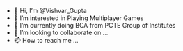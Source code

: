 - 👋 Hi, I’m @Vishvar_Gupta
- 👀 I’m interested in Playing Multiplayer Games
- 🌱 I’m currently doing BCA from PCTE Group of Institutes
- 💞️ I’m looking to collaborate on ...
- 📫 How to reach me ...

<!---
Sparrow-gamer/Sparrow-gamer is a ✨ special ✨ repository because its `README.md` (this file) appears on your GitHub profile.
You can click the Preview link to take a look at your changes.
--->
